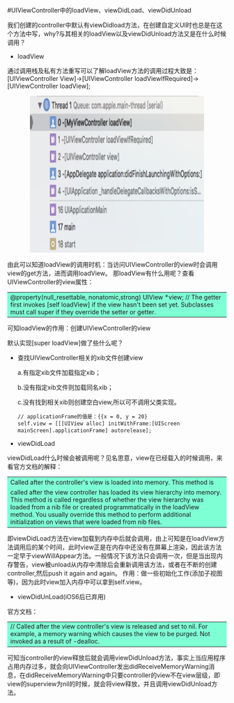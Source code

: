 #UIViewController中的loadView、viewDidLoad、viewDidUnload

我们创建的controller中默认有viewDidload方法，在创建自定义UI时也总是在这个方法中写，why?与其相关的loadView以及viewDidUnload方法又是在什么时候调用？

- loadView

 通过调用栈及私有方法重写可以了解loadView方法的调用过程大致是：[UIViewController View]->[UIViewController loadViewIfRequired]->[UIViewController loadView];
<div align="center">
<img src = "assets/pic9-1.png" width="400" height="360"</>
</div>

 由此可以知道loadView的调用时机：当访问UIViewController的view时会调用view的get方法，进而调用loadView。
 那loadView有什么用呢？查看UIViewController的view属性：
 <table><tr><td bgcolor=#7FFFD4>@property(null_resettable, nonatomic,strong) UIView *view; // The getter first invokes [self loadView] if the view hasn't been set yet. Subclasses must call super if they override the setter or getter.
</td></tr></table>
可知loadView的作用：创建UIViewController的view

 默认实现[super loadView]做了些什么呢？
 - 查找UIViewController相关的xib文件创建view
 
   a.有指定xib文件加载指定xib；
   
   b.没有指定xib文件则加载同名xib；
   
   c.没有找到相关xib则创建空白view,所以可不调用父类实现。
   
   ```objc
   // applicationFrame的值是：{{x = 0, y = 20}
   self.view = [[[UIView alloc] initWithFrame:[UIScreen mainScreen].applicationFrame] autorelease];  

   ```
   


- viewDidLoad

 viewDidLoad什么时候会被调用呢？见名思意，view在已经载入的时候调用，来看官方文档的解释：

 <table><tr><td bgcolor=#7FFFD4>Called after the controller's view is loaded into memory.
This method is called after the view controller has loaded its view hierarchy into memory. This method is called regardless of whether the view hierarchy was loaded from a nib file or created programmatically in the loadView method. You usually override this method to perform additional initialization on views that were loaded from nib files.</td></tr></table>

 即viewDidLoad方法在view加载到内存中后就会调用，由上可知是在loadView方法调用后的某个时间，此时view正是在内存中还没有在屏幕上渲染，因此该方法一定早于viewWillAppear方法。一般情况下该方法只会调用一次，但是当出现内存警告，view被unload从内存中清除后会重新调用该方法，或者在不断的创建controller,然后push it again and again。
 作用：做一些初始化工作(添加子视图等)，因为此时view加入内存中可以拿到self.view。
 
- viewDidUnLoad(iOS6后已弃用)

 官方文档：
<table><tr><td bgcolor=#7FFFD4>// Called after the view controller's view is released and set to nil. For example, a memory warning which causes the view to be purged. Not invoked as a result of -dealloc.</td></tr></table>
可知当controller的view释放后就会调用viewDidUnload方法，事实上当应用程序占用内存过多，就会向UIViewController发出didReceiveMemoryWarning消息，在didReceiveMemoryWarning中只要controller的view不在view层级，即view的superview为nil的时候，就会将view释放，并且调用viewDidUnload方法。
